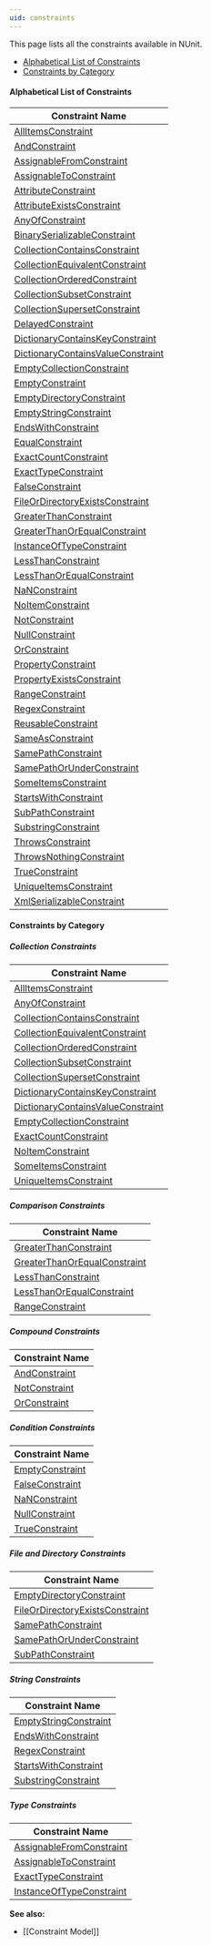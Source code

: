 ```yaml
---
uid: constraints
---
```


This page lists all the constraints available in NUnit.
* [Alphabetical List of Constraints](#alphabetical-list-of-constraints)
* [Constraints by Category](#constraints-by-category)

#### Alphabetical List of Constraints

Constraint Name                      | 
-------------------------------------|
[AllItemsConstraint](AllItemsConstraint.md)               |
[AndConstraint](AndConstraint.md)                    |
[AssignableFromConstraint](AssignableFromConstraint.md)         |
[AssignableToConstraint](AssignableToConstraint.md)           |
[AttributeConstraint](AttributeConstraint.md)              |
[AttributeExistsConstraint](AttributeExistsConstraint.md)        |
[AnyOfConstraint](AnyOfConstraint.md)                  |
[BinarySerializableConstraint](BinarySerializableConstraint.md)     |
[CollectionContainsConstraint](CollectionContainsConstraint.md)     |
[CollectionEquivalentConstraint](CollectionEquivalentConstraint.md)   |
[CollectionOrderedConstraint](CollectionOrderedConstraint.md)      |
[CollectionSubsetConstraint](CollectionSubsetConstraint.md)       |
[CollectionSupersetConstraint](CollectionSupersetConstraint.md)     |
[DelayedConstraint](DelayedConstraint.md)                |
[DictionaryContainsKeyConstraint](DictionaryContainsKeyConstraint.md)  |
[DictionaryContainsValueConstraint](DictionaryContainsValueConstraint.md)|
[EmptyCollectionConstraint](EmptyCollectionConstraint.md)        |
[EmptyConstraint](EmptyConstraint.md)                  |
[EmptyDirectoryConstraint](EmptyDirectoryConstraint.md)         |
[EmptyStringConstraint](EmptyStringConstraint.md)            |
[EndsWithConstraint](EndsWithConstraint.md)               |
[EqualConstraint](EqualConstraint.md)                  |
[ExactCountConstraint](ExactCountConstraint.md)             |
[ExactTypeConstraint](ExactTypeConstraint.md)              |
[FalseConstraint](FalseConstraint.md)                  |
[FileOrDirectoryExistsConstraint](FileOrDirectoryExistsConstraint.md)  |
[GreaterThanConstraint](GreaterThanConstraint.md)            |
[GreaterThanOrEqualConstraint](GreaterThanOrEqualConstraint.md)     |
[InstanceOfTypeConstraint](InstanceOfTypeConstraint.md)         |
[LessThanConstraint](LessThanConstraint.md)               |
[LessThanOrEqualConstraint](LessThanOrEqualConstraint.md)        |
[NaNConstraint](NaNConstraint.md)                    |
[NoItemConstraint](NoItemConstraint.md)                 |
[NotConstraint](NotConstraint.md)                    |
[NullConstraint](NullConstraint.md)                   |
[OrConstraint](OrConstraint.md)                     |
[PropertyConstraint](PropertyConstraint.md)               |
[PropertyExistsConstraint](PropertyExistsConstraint.md)         |
[RangeConstraint](RangeConstraint.md)                  |
[RegexConstraint](RegexConstraint.md)                  |
[ReusableConstraint](ReusableConstraint.md)               |
[SameAsConstraint](SameAsConstraint.md)                 |
[SamePathConstraint](SamePathConstraint.md)               |
[SamePathOrUnderConstraint](SamePathOrUnderConstraint.md)        |
[SomeItemsConstraint](SomeItemsConstraint.md)              |
[StartsWithConstraint](StartsWithConstraint.md)             |
[SubPathConstraint](SubPathConstraint.md)                |
[SubstringConstraint](SubstringConstraint.md)              |
[ThrowsConstraint](ThrowsConstraint.md)                 |
[ThrowsNothingConstraint](ThrowsNothingConstraint.md)          |
[TrueConstraint](TrueConstraint.md)                   |
[UniqueItemsConstraint](UniqueItemsConstraint.md)            |
[XmlSerializableConstraint](XmlSerializableConstraint.md)        |

#### Constraints by Category

##### Collection Constraints
  
Constraint Name                      | 
-------------------------------------|
[AllItemsConstraint](AllItemsConstraint.md)               |
[AnyOfConstraint](AnyOfConstraint.md)                  |
[CollectionContainsConstraint](CollectionContainsConstraint.md)     |
[CollectionEquivalentConstraint](CollectionEquivalentConstraint.md)   |
[CollectionOrderedConstraint](CollectionOrderedConstraint.md)      |
[CollectionSubsetConstraint](CollectionSubsetConstraint.md)       |
[CollectionSupersetConstraint](CollectionSupersetConstraint.md)     |
[DictionaryContainsKeyConstraint](DictionaryContainsKeyConstraint.md)  |
[DictionaryContainsValueConstraint](DictionaryContainsValueConstraint.md)|
[EmptyCollectionConstraint](EmptyCollectionConstraint.md)        |
[ExactCountConstraint](ExactCountConstraint.md)             |
[NoItemConstraint](NoItemConstraint.md)                 |
[SomeItemsConstraint](SomeItemsConstraint.md)              |
[UniqueItemsConstraint](UniqueItemsConstraint.md)            |

##### Comparison Constraints
Constraint Name                      |
-------------------------------------|
[GreaterThanConstraint](GreaterThanConstraint.md)            |
[GreaterThanOrEqualConstraint](GreaterThanOrEqualConstraint.md)     |
[LessThanConstraint](LessThanConstraint.md)               |
[LessThanOrEqualConstraint](LessThanOrEqualConstraint.md)        |
[RangeConstraint](RangeConstraint.md)                  |

##### Compound Constraints
Constraint Name                      |
-------------------------------------|
[AndConstraint](AndConstraint.md)                    |
[NotConstraint](NotConstraint.md)                    |
[OrConstraint](OrConstraint.md)                     |

##### Condition Constraints
Constraint Name                      | 
-------------------------------------|
[EmptyConstraint](EmptyConstraint.md)                  |
[FalseConstraint](FalseConstraint.md)                  |
[NaNConstraint](NaNConstraint.md)                    |
[NullConstraint](NullConstraint.md)                   |
[TrueConstraint](TrueConstraint.md)                   |

##### File and Directory Constraints
Constraint Name                      |
-------------------------------------|
[EmptyDirectoryConstraint](EmptyDirectoryConstraint.md)         |
[FileOrDirectoryExistsConstraint](FileOrDirectoryExistsConstraint.md)  |
[SamePathConstraint](SamePathConstraint.md)               |
[SamePathOrUnderConstraint](SamePathOrUnderConstraint.md)        |
[SubPathConstraint](SubPathConstraint.md)                |

##### String Constraints
Constraint Name                      |
-------------------------------------|
[EmptyStringConstraint](EmptyStringConstraint.md)            |
[EndsWithConstraint](EndsWithConstraint.md)               |
[RegexConstraint](RegexConstraint.md)                  |
[StartsWithConstraint](StartsWithConstraint.md)             |
[SubstringConstraint](SubstringConstraint.md)              |

##### Type Constraints
Constraint Name                      |
-------------------------------------|
[AssignableFromConstraint](AssignableFromConstraint.md)         |
[AssignableToConstraint](AssignableToConstraint.md)           |
[ExactTypeConstraint](ExactTypeConstraint.md)              |
[InstanceOfTypeConstraint](InstanceOfTypeConstraint.md)         |

**See also:**
 * [[Constraint Model]]
   